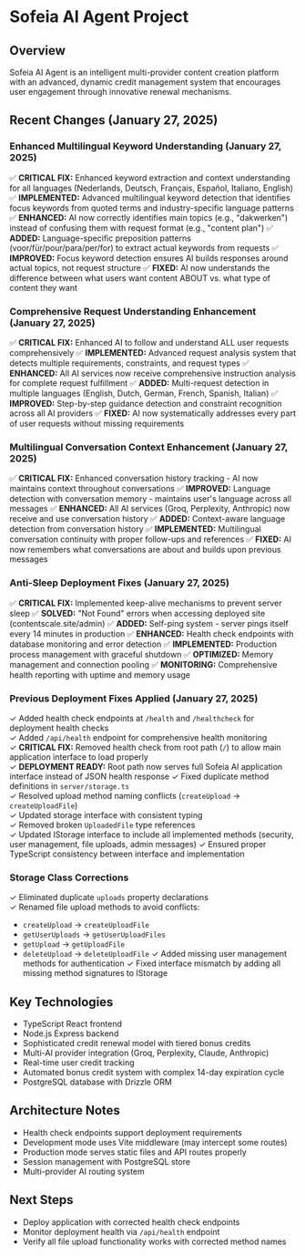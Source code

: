 # Sofeia AI Agent Project

## Overview
Sofeia AI Agent is an intelligent multi-provider content creation platform with an advanced, dynamic credit management system that encourages user engagement through innovative renewal mechanisms.

## Recent Changes (January 27, 2025)

### Enhanced Multilingual Keyword Understanding (January 27, 2025)
✅ **CRITICAL FIX:** Enhanced keyword extraction and context understanding for all languages (Nederlands, Deutsch, Français, Español, Italiano, English)
✅ **IMPLEMENTED:** Advanced multilingual keyword detection that identifies focus keywords from quoted terms and industry-specific language patterns
✅ **ENHANCED:** AI now correctly identifies main topics (e.g., "dakwerken") instead of confusing them with request format (e.g., "content plan")
✅ **ADDED:** Language-specific preposition patterns (voor/für/pour/para/per/for) to extract actual keywords from requests
✅ **IMPROVED:** Focus keyword detection ensures AI builds responses around actual topics, not request structure
✅ **FIXED:** AI now understands the difference between what users want content ABOUT vs. what type of content they want

### Comprehensive Request Understanding Enhancement (January 27, 2025)
✅ **CRITICAL FIX:** Enhanced AI to follow and understand ALL user requests comprehensively
✅ **IMPLEMENTED:** Advanced request analysis system that detects multiple requirements, constraints, and request types
✅ **ENHANCED:** All AI services now receive comprehensive instruction analysis for complete request fulfillment
✅ **ADDED:** Multi-request detection in multiple languages (English, Dutch, German, French, Spanish, Italian)
✅ **IMPROVED:** Step-by-step guidance detection and constraint recognition across all AI providers
✅ **FIXED:** AI now systematically addresses every part of user requests without missing requirements

### Multilingual Conversation Context Enhancement (January 27, 2025)
✅ **CRITICAL FIX:** Enhanced conversation history tracking - AI now maintains context throughout conversations
✅ **IMPROVED:** Language detection with conversation memory - maintains user's language across all messages
✅ **ENHANCED:** All AI services (Groq, Perplexity, Anthropic) now receive and use conversation history
✅ **ADDED:** Context-aware language detection from conversation history
✅ **IMPLEMENTED:** Multilingual conversation continuity with proper follow-ups and references
✅ **FIXED:** AI now remembers what conversations are about and builds upon previous messages

### Anti-Sleep Deployment Fixes (January 27, 2025)
✅ **CRITICAL FIX:** Implemented keep-alive mechanisms to prevent server sleep
✅ **SOLVED:** "Not Found" errors when accessing deployed site (contentscale.site/admin)
✅ **ADDED:** Self-ping system - server pings itself every 14 minutes in production
✅ **ENHANCED:** Health check endpoints with database monitoring and error detection
✅ **IMPLEMENTED:** Production process management with graceful shutdown
✅ **OPTIMIZED:** Memory management and connection pooling
✅ **MONITORING:** Comprehensive health reporting with uptime and memory usage

### Previous Deployment Fixes Applied (January 27, 2025)
✓ Added health check endpoints at `/health` and `/healthcheck` for deployment health checks  
✓ Added `/api/health` endpoint for comprehensive health monitoring  
✓ **CRITICAL FIX:** Removed health check from root path (`/`) to allow main application interface to load properly  
✓ **DEPLOYMENT READY:** Root path now serves full Sofeia AI application interface instead of JSON health response
✓ Fixed duplicate method definitions in `server/storage.ts`  
✓ Resolved upload method naming conflicts (`createUpload` → `createUploadFile`)  
✓ Updated storage interface with consistent typing  
✓ Removed broken `UploadedFile` type references  
✓ Updated IStorage interface to include all implemented methods (security, user management, file uploads, admin messages)
✓ Ensured proper TypeScript consistency between interface and implementation

### Storage Class Corrections
✓ Eliminated duplicate `uploads` property declarations  
✓ Renamed file upload methods to avoid conflicts:
  - `createUpload` → `createUploadFile`
  - `getUserUploads` → `getUserUploadFiles`  
  - `getUpload` → `getUploadFile`
  - `deleteUpload` → `deleteUploadFile`
✓ Added missing user management methods for authentication
✓ Fixed interface mismatch by adding all missing method signatures to IStorage

## Key Technologies
- TypeScript React frontend
- Node.js Express backend
- Sophisticated credit renewal model with tiered bonus credits
- Multi-AI provider integration (Groq, Perplexity, Claude, Anthropic)
- Real-time user credit tracking
- Automated bonus credit system with complex 14-day expiration cycle
- PostgreSQL database with Drizzle ORM

## Architecture Notes
- Health check endpoints support deployment requirements
- Development mode uses Vite middleware (may intercept some routes)
- Production mode serves static files and API routes properly
- Session management with PostgreSQL store
- Multi-provider AI routing system

## Next Steps
- Deploy application with corrected health check endpoints
- Monitor deployment health via `/api/health` endpoint
- Verify all file upload functionality works with corrected method names